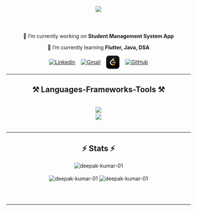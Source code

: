<h1 align="center">
   <img src="https://readme-typing-svg.herokuapp.com/?font=Roboto&size=35&weight=700&pause=700&center=true&vCenter=true&width=500&height=70&color=238636&duration=5000&lines=Hi+There!+👋;+I'm+Deepak+Kumar!;" />
</h1>
<br/>

<div align="center">
   
   🔭 I’m currently working on **Student Management System App**
   
   🌱 I’m currently learning **Flutter, Java, DSA**
</div>

<div align="center">
   <a href="https://www.linkedin.com/in/deepak-kumar-72b18a300/" target="_blank">
   <img align="center" src="https://skillicons.dev/icons?i=linkedin" alt="Linkedin" height="35" /></a>
   <span>&nbsp&nbsp</span>
   <a href="mailto:deepakkumar224336@gmail.com" target="blank">
   <img align="center" src="https://skillicons.dev/icons?i=gmail" alt="Gmail" height="35" /></a>
   <span>&nbsp&nbsp</span>
   <a href="https://leetcode.com/u/Deepak-Kumar-01/" target="blank">
   <img align="center" src="https://github.com/Mks30d/icons/blob/main/icons/leetcode_logo-modified.png" alt="Leetcode" height="36" /></a>
   <span>&nbsp&nbsp</span>
   <a href="https://github.com/Deepak-Kumar-01/Deepak-Kumar-01" target="blank">
   <img align="center" src="https://skillicons.dev/icons?i=github" alt="GitHub" height="35" /></a>
   <!-- sqlite, safari, google-chrome are other good icon options -->
</div>

<hr/>

<h2 align="center">⚒️ Languages-Frameworks-Tools ⚒️</h2>
<br/>

<div align="center">
  <img src="https://skillicons.dev/icons?i=flutter,firebase,dart,java,c,figma,xd" />
  <br>
  <img src="https://skillicons.dev/icons?i=html,css,javascript,androidstudio,vscode,github,git" />

</div>
<br/>

<hr/>

<h2 align="center">⚡ Stats ⚡</h2>

<div align=center>
<img src="https://github-readme-stats.vercel.app/api/top-langs?username=deepak-kumar-01&show_icons=true&locale=en&layout=compact&theme=transparent&&text_color=006aff" alt="deepak-kumar-01" />
<br>  
<br>

   
<img align="center" src="https://github-readme-stats.vercel.app/api?username=deepak-kumar-01&show_icons=true&rank_icon=github&locale=en&theme=transparent&&text_color=006aff" alt="deepak-kumar-01" />
<img align="center" src="https://github-readme-streak-stats.herokuapp.com/?user=deepak-kumar-01&theme=transparent&" alt="deepak-kumar-01"/>
   
</div>


<br/><br/>
<hr/>
<br/>

<!--
   **Mks30d/Mks30d** is a ✨ _special_ ✨ repository because its `README.md` (this file) appears on your GitHub profile.
   
   Here are some ideas to get you started:
   
   - 🔭 I’m currently working on ...
   - 🌱 I’m currently learning ...
   - 👯 I’m looking to collaborate on ...
   - 🤔 I’m looking for help with ...
   - 💬 Ask me about ...
   - 📫 How to reach me: ...
   - 😄 Pronouns: ...
   - ⚡ Fun fact: ...
   -->
